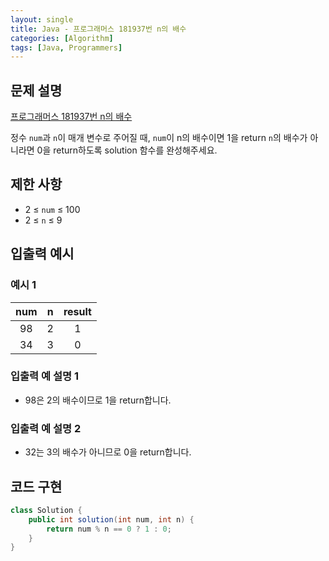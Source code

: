 ```yaml
---
layout: single
title: Java - 프로그래머스 181937번 n의 배수
categories: [Algorithm]
tags: [Java, Programmers]
---
```


## 문제 설명
[프로그래머스 181937번 n의 배수](https://school.programmers.co.kr/learn/courses/30/lessons/181937?language=java)

정수 `num`과 `n`이 매개 변수로 주어질 때, `num`이 n의 배수이면 1을 return `n`의 배수가 아니라면 0을 return하도록 solution 함수를 완성해주세요.

## 제한 사항
- 2 ≤ `num` ≤ 100
- 2 ≤ `n` ≤ 9

## 입출력 예시

### 예시 1

| num  | n  | result |
|:--:|:--:|:------:|
| 98  | 2 |   1    |
| 34 | 3  |   0    |

### 입출력 예 설명 1

* 98은 2의 배수이므로 1을 return합니다.

### 입출력 예 설명 2

* 32는 3의 배수가 아니므로 0을 return합니다.

## 코드 구현

```java
class Solution {
    public int solution(int num, int n) {
        return num % n == 0 ? 1 : 0;
    }
}
```